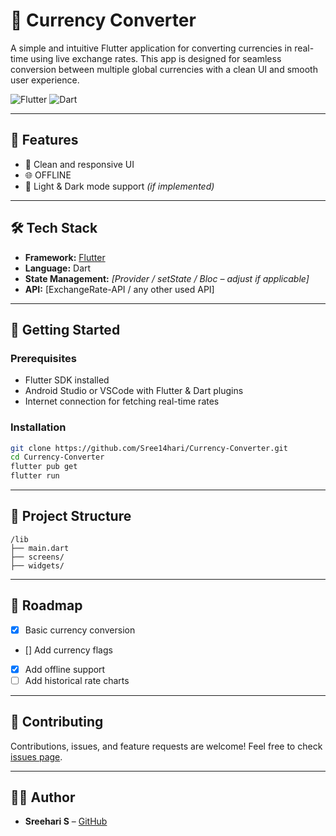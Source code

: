 # 💱 Currency Converter

A simple and intuitive Flutter application for converting currencies in real-time using live exchange rates. This app is designed for seamless conversion between multiple global currencies with a clean UI and smooth user experience.

![Flutter](https://img.shields.io/badge/Flutter-%2302569B.svg?style=for-the-badge\&logo=Flutter\&logoColor=white)
![Dart](https://img.shields.io/badge/Dart-%230175C2.svg?style=for-the-badge\&logo=dart\&logoColor=white)

---

## 🚀 Features

* 🎨 Clean and responsive UI
* 🌐 OFFLINE
* 🌙 Light & Dark mode support *(if implemented)*

---


## 🛠️ Tech Stack

* **Framework:** [Flutter](https://flutter.dev/)
* **Language:** Dart
* **State Management:** *\[Provider / setState / Bloc – adjust if applicable]*
* **API:** \[ExchangeRate-API / any other used API]

---

## 🧩 Getting Started

### Prerequisites

* Flutter SDK installed
* Android Studio or VSCode with Flutter & Dart plugins
* Internet connection for fetching real-time rates

### Installation

```bash
git clone https://github.com/Sree14hari/Currency-Converter.git
cd Currency-Converter
flutter pub get
flutter run
```

---



## 📂 Project Structure

```plaintext
/lib
├── main.dart
├── screens/
├── widgets/
```

---

## 📌 Roadmap

* [x] Basic currency conversion
* [] Add currency flags
* [x] Add offline support
* [ ] Add historical rate charts

---

## 🤝 Contributing

Contributions, issues, and feature requests are welcome!
Feel free to check [issues page](https://github.com/Sree14hari/Currency-Converter/issues).

---

## 🧑‍💻 Author

* **Sreehari S** – [GitHub](https://github.com/Sree14hari)




